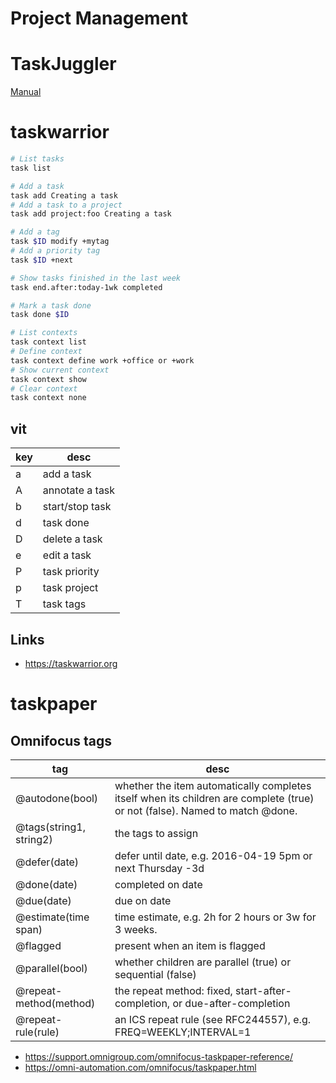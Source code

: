 # Project Management

# TaskJuggler

[Manual](https://taskjuggler.org/tj3/manual/index.html)
# taskwarrior

```bash
# List tasks
task list

# Add a task
task add Creating a task
# Add a task to a project
task add project:foo Creating a task

# Add a tag
task $ID modify +mytag
# Add a priority tag
task $ID +next

# Show tasks finished in the last week
task end.after:today-1wk completed

# Mark a task done
task done $ID

# List contexts
task context list
# Define context
task context define work +office or +work
# Show current context
task context show
# Clear context
task context none
```

## vit

key | desc
--- | ---
a   | add a task
A   | annotate a task
b   | start/stop task
d   | task done
D   | delete a task
e   | edit a task
P   | task priority
p   | task project
T   | task tags

## Links

* https://taskwarrior.org
# taskpaper

## Omnifocus tags

tag                     | desc
---                     | ---
@autodone(bool)         | whether the item automatically completes itself when its children are complete (true) or not (false). Named to match @done.
@tags(string1, string2) | the tags to assign
@defer(date)            | defer until date, e.g. 2016-04-19 5pm or next Thursday -3d
@done(date)             | completed on date
@due(date)              | due on date
@estimate(time span)    | time estimate, e.g. 2h for 2 hours or 3w for 3 weeks.
@flagged                | present when an item is flagged
@parallel(bool)         | whether children are parallel (true) or sequential (false)
@repeat-method(method)  | the repeat method: fixed, start-after-completion, or due-after-completion
@repeat-rule(rule)      | an ICS repeat rule (see RFC244557), e.g. FREQ=WEEKLY;INTERVAL=1

* https://support.omnigroup.com/omnifocus-taskpaper-reference/
* https://omni-automation.com/omnifocus/taskpaper.html
